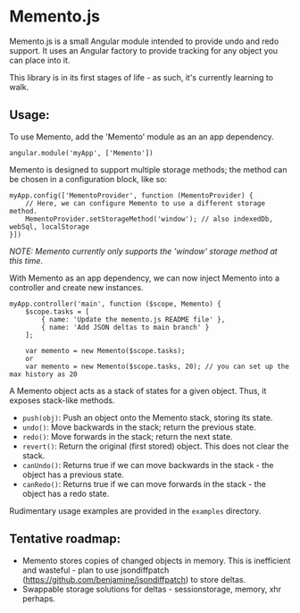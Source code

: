 Memento.js
==========

Memento.js is a small Angular module intended to provide undo and redo support. It uses an Angular factory to provide tracking for any object you can place into it.

This library is in its first stages of life - as such, it's currently learning to walk.

Usage:
------

To use Memento, add the 'Memento' module as an an app dependency.

	angular.module('myApp', ['Memento'])

Memento is designed to support multiple storage methods; the method can be chosen in a configuration block, like so:

	myApp.config(['MementoProvider', function (MementoProvider) {
		// Here, we can configure Memento to use a different storage method.
		MementoProvider.setStorageMethod('window'); // also indexedDb, webSql, localStorage
	}])

_NOTE: Memento currently only supports the 'window' storage method at this time._

With Memento as an app dependency, we can now inject Memento into a controller and create new instances.

	myApp.controller('main', function ($scope, Memento) {
		$scope.tasks = [
			{ name: 'Update the memento.js README file' },
			{ name: 'Add JSON deltas to main branch' }
		];

		var memento = new Memento($scope.tasks);
		or
		var memento = new Memento($scope.tasks, 20); // you can set up the max history as 20

A Memento object acts as a stack of states for a given object. Thus, it exposes stack-like methods.

- `push(obj)`: Push an object onto the Memento stack, storing its state. 
- `undo()`: Move backwards in the stack; return the previous state.
- `redo()`: Move forwards in the stack; return the next state.
- `revert()`: Return the original (first stored) object. This does not clear the stack.
- `canUndo()`: Returns true if we can move backwards in the stack - the object has a previous state.
- `canRedo()`: Returns true if we can move forwards in the stack - the object has a redo state.

Rudimentary usage examples are provided in the `examples` directory.

Tentative roadmap:
------------------

- Memento stores copies of changed objects in memory. This is inefficient and wasteful - plan to use jsondiffpatch (<https://github.com/benjamine/jsondiffpatch>) to store deltas.
- Swappable storage solutions for deltas - sessionstorage, memory, xhr perhaps.